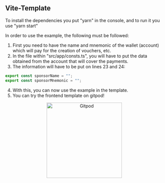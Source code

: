 ## Vite-Template

To install the dependencies you put "yarn" in the console, and to run it you use "yarn start"

In order to use the example, the following must be followed:

1. First you need to have the name and mnemonic of the wallet (account) which will pay for the creation of vouchers, etc.
2. In the file within "src/app/consts.ts", you will have to put the data obtained from the account that will cover the payments.
3. The information will have to be put on lines 23 and 24:

```javascript
export const sponsorName = "";
export const sponsorMnemonic = "";
```

4. With this, you can now use the example in the template.
5. You can try the frontend template on gitpod!

<p align="center">
  <a href="https://gitpod.io/#https://github.com/Vara-Lab/Chackra-UI-Vite-Sails-Template.git" target="_blank">
    <img src="https://gitpod.io/button/open-in-gitpod.svg" width="240" alt="Gitpod">
  </a>
</p>
